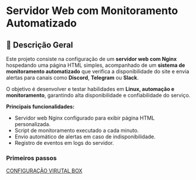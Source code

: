 # Servidor Web com Monitoramento Automatizado

## 📌 Descrição Geral
Este projeto consiste na configuração de um **servidor web com Nginx** hospedando uma página HTML simples, acompanhado de um **sistema de monitoramento automatizado** que verifica a disponibilidade do site e envia alertas para canais como **Discord**, **Telegram** ou **Slack**.

O objetivo é desenvolver e testar habilidades em **Linux, automação e monitoramento**, garantindo alta disponibilidade e confiabilidade do serviço.

**Principais funcionalidades:**
- Servidor web Nginx configurado para exibir página HTML personalizada.
- Script de monitoramento executado a cada minuto.
- Envio automático de alertas em caso de indisponibilidade.
- Registro de eventos em logs do servidor.


### Primeiros passos
[CONFIGURAÇÃO VIRUTAL BOX](configVirtualBox.md)
